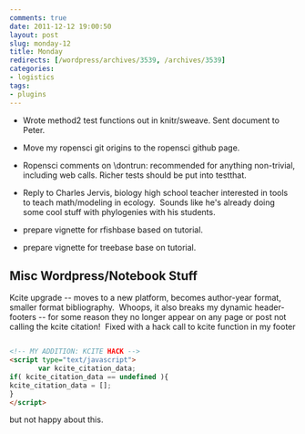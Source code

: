 ```yaml
---
comments: true
date: 2011-12-12 19:00:50
layout: post
slug: monday-12
title: Monday
redirects: [/wordpress/archives/3539, /archives/3539]
categories:
- logistics
tags:
- plugins
---
```



	
  * Wrote method2 test functions out in knitr/sweave. Sent document to Peter.

	
  * Move my ropensci git origins to the ropensci github page.

	
  * Ropensci comments on \dontrun: recommended for anything non-trivial, including web calls. Richer tests should be put into testthat.

	
  * Reply to Charles Jervis, biology high school teacher interested in tools to teach math/modeling in ecology.  Sounds like he's already doing some cool stuff with phylogenies with his students.

	
  * prepare vignette for rfishbase based on tutorial.

	
  * prepare vignette for treebase base on tutorial.




## Misc Wordpress/Notebook Stuff


Kcite upgrade -- moves to a new platform, becomes author-year format, smaller format bibliography.  Whoops, it also breaks my dynamic header-footers -- for some reason they no longer appear on any page or post not calling the kcite citation!  Fixed with a hack call to kcite function in my footer


```html

<!-- MY ADDITION: KCITE HACK -->
<script type="text/javascript">
       var kcite_citation_data;
if( kcite_citation_data == undefined ){
kcite_citation_data = [];
}
</script>

```


but not happy about this.
